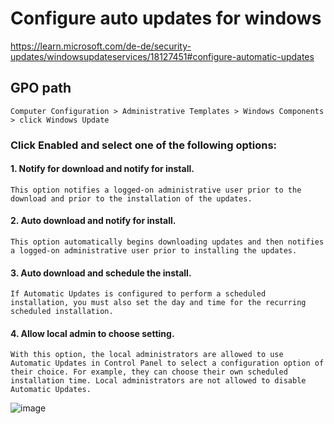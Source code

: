 # Configure auto updates for windows
https://learn.microsoft.com/de-de/security-updates/windowsupdateservices/18127451#configure-automatic-updates


## GPO path
```
Computer Configuration > Administrative Templates > Windows Components > click Windows Update
```

### Click Enabled and select one of the following options:

#### 1. Notify for download and notify for install.
```
This option notifies a logged-on administrative user prior to the download and prior to the installation of the updates.
```

#### 2. Auto download and notify for install. 
```
This option automatically begins downloading updates and then notifies a logged-on administrative user prior to installing the updates.
```

#### 3. Auto download and schedule the install. 
```
If Automatic Updates is configured to perform a scheduled installation, you must also set the day and time for the recurring scheduled installation.
```

#### 4. Allow local admin to choose setting. 
```
With this option, the local administrators are allowed to use Automatic Updates in Control Panel to select a configuration option of their choice. For example, they can choose their own scheduled installation time. Local administrators are not allowed to disable Automatic Updates.
```

![image](https://user-images.githubusercontent.com/96930989/210132219-6e686617-dd78-46fe-8bc8-bf7ad095ffc2.png)
